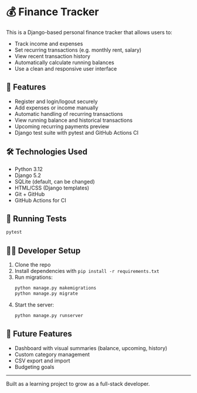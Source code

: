# 💰 Finance Tracker

This is a Django-based personal finance tracker that allows users to:
- Track income and expenses
- Set recurring transactions (e.g. monthly rent, salary)
- View recent transaction history
- Automatically calculate running balances
- Use a clean and responsive user interface

## 🚀 Features

- Register and login/logout securely
- Add expenses or income manually
- Automatic handling of recurring transactions
- View running balance and historical transactions
- Upcoming recurring payments preview
- Django test suite with pytest and GitHub Actions CI

## 🛠️ Technologies Used

- Python 3.12
- Django 5.2
- SQLite (default, can be changed)
- HTML/CSS (Django templates)
- Git + GitHub
- GitHub Actions for CI

## 🧪 Running Tests

```bash
pytest
```

## 🧑‍💻 Developer Setup

1. Clone the repo
2. Install dependencies with `pip install -r requirements.txt`
3. Run migrations:
   ```bash
   python manage.py makemigrations
   python manage.py migrate
   ```
4. Start the server:
   ```bash
   python manage.py runserver
   ```

## 📝 Future Features

- Dashboard with visual summaries (balance, upcoming, history)
- Custom category management
- CSV export and import
- Budgeting goals

---

Built as a learning project to grow as a full-stack developer.